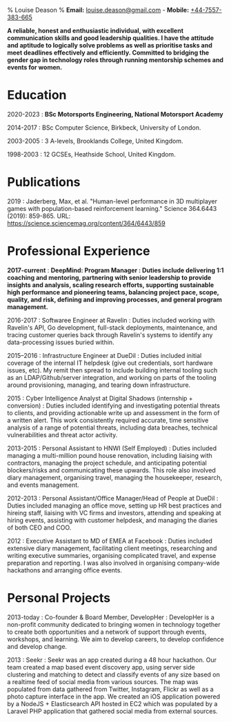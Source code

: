 % Louise Deason
% **Email:** <louise.deason@gmail.com> - **Mobile:** [+44-7557-383-665](tel:+447557383665)

**A reliable, honest and enthusiastic individual, with excellent communication
skills and good leadership qualities. I have the attitude and aptitude to
logically solve problems as well as prioritise tasks and meet deadlines
effectively and efficiently. Committed to bridging the gender gap in technology
roles through running mentorship schemes and events for women.**

# Education

2020-2023
: **BSc Motorsports Engineering, National Motorsport Academy**

2014-2017
: BSc Computer Science, Birkbeck, University of London.

2003-2005
: 3 A-levels, Brooklands College, United Kingdom.

1998-2003
: 12 GCSEs, Heathside School, United Kingdom.

# Publications

2019
: Jaderberg, Max, et al. "Human-level performance in 3D multiplayer games with population-based reinforcement learning."
Science 364.6443 (2019): 859-865.
URL: <https://science.sciencemag.org/content/364/6443/859>

# Professional Experience

**2017-current**
: **DeepMind: Program Manager
: Duties include delivering 1:1 coaching and mentoring,
partnering with senior leadership to provide insights and analysis, scaling research efforts,
supporting sustainable high performance and pioneering teams, balancing project pace, scope, quality, and risk,
defining and improving processes, and general program management.**

2016-2017
: Softwaree Engineer at Ravelin
: Duties included working with Ravelin's API, Go development, full-stack
deployments, maintenance, and tracing customer queries back through Ravelin's
systems to identify any data-processing issues buried within.

2015–2016
: Infrastructure Engineer at DueDil
: Duties included initial coverage of the internal IT helpdesk (give
out credentials, sort hardware issues, etc). My remit then spread to include
building internal tooling such as an LDAP/Github/server integration, and
working on parts of the tooling around provisioning, managing, and tearing
down infrastructure.

2015
: Cyber Intelligence Analyst at Digital Shadows (internship + conversion)
: Duties included identifying and investigating potential threats to clients, and
providing actionable write up and assessment in the form of a written alert. This work
consistently required accurate, time sensitive analysis of a range of
potential threats, including data breaches, technical vulnerabilities and
threat actor activity.

2013-2015
: Personal Assistant to HNWI (Self Employed)
: Duties included managing a multi-million pound house renovation, including liaising
with contractors, managing the project schedule, and anticipating potential
blockers/risks and communicating these upwards. This role also involved
diary management, organising travel, managing the housekeeper, research, and
events management.

2012-2013
: Personal Assistant/Office Manager/Head of People at DueDil
: Duties included managing an office move, setting up HR best practices
and hireing staff, liaising with VC firms and investors, attending and
speaking at hiring events, assisting with customer helpdesk, and managing
the diaries of both CEO and COO.

2012
: Executive Assistant to MD of EMEA at Facebook
: Duties included extensive diary management, facilitating client meetings,
researching and writing executive summaries, organising complicated travel,
and expense preparation and reporting. I was also involved in organising
company-wide hackathons and arranging office events.

# Personal Projects

2013-today
: Co-founder & Board Member, DevelopHer
: DevelopHer is a non-profit community dedicated to bringing women in
technology together to create both opportunities and a network of support
through events, workshops, and learning. We aim to develop careers,
to develop confidence and develop change.

2013
: Seekr
: Seekr was an app created during a 48 hour hackathon. Our team created a map
based event discovery app, using server side clustering and matching to
detect and classify events of any size based on a realtime feed of social
media from various sources. The map was populated from data gathered from
Twitter, Instagram, Flickr as well as a photo capture interface in the app.
We created an iOS application powered by a NodeJS + Elasticsearch API hosted
in EC2 which was populated by a Laravel PHP application that gathered social
media from external sources.
